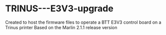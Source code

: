# TRINUS---E3V3-upgrade
Created to host the firmware files to operate a BTT E3V3 control board on a Trinus printer
Based on the Marlin 2.1.1 release version 
